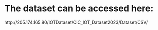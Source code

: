 <h1>The dataset can be accessed here:</h1>
http://205.174.165.80/IOTDataset/CIC_IOT_Dataset2023/Dataset/CSV/
